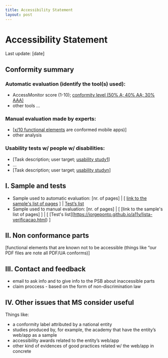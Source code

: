 ```yaml
---
title: Accessibility Statement
layout: post
---
```

# Accessibility Statement

Last update: [date]

## Conformity summary

### Automatic evaluation (identify the tool(s) used): 

- AccessMonitor score (1-10); [conformity level (50% A; 40% AA; 30% AAA)](http://www.acessibilidade.gov.pt/accessmonitor/wcag20/?sid=3962)
- other tools ...

### Manual evaluation made by experts: 

- [[x/10 functional elements](https://jorgeponto.github.io/a11y/lista-verificacao.html) are conformed  mobile apps)]
- other analysis

### Usability tests w/ people w/ disabilities: 

- [Task description; user target; [usability study1](#)]
- ...
- [Task description; user target; [usability studyn](#)]

## I. Sample and tests

- Sample used to automatic evaluation: [nr. of pages] | [ [link to the sample's list of pages](http://www.acessibilidade.gov.pt/accessmonitor/wcag20/?sid=3962) ] | [Test’s list](https://docs.google.com/spreadsheets/d/1iTht_2_fznEpa-sc5VPKTLtY5MGMYzq-Ad__YWPXOlA/edit#gid=0)
- Sample used to manual evaluation: [nr. of pages] | [ [link to the sample's list of pages] ] | [ [Test's list][https://jorgeponto.github.io/a11y/lista-verificacao.html) ]

## II.	 Non conformance parts

[functional elements that are known not to be accessible (things like “our PDF files are note all PDF/UA conforms)]
 
## III.	Contact and feedback

- email to ask info and to give info to the PSB about inaccessible parts
- claim proccess - based on the form of non-discrimination law

## IV. Other issues that MS consider useful

Things like:
- a conformity label attributed by a national entity
- studies produced by, for example, the academy that have the entity’s web/app as a sample
- accessibility awards related to the entity’s web/app
- other kind of evidences of good practices related w/ the web/app in concrete
